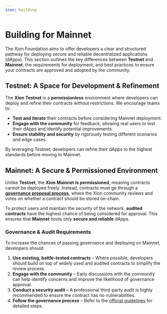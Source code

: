 ```yaml
---
icon: building
---
```


# Building for Mainnet

The Xion Foundation aims to offer developers a clear and structured pathway for deploying secure and reliable decentralized applications (dApps). This section outlines the key differences between **Testnet** and **Mainnet**, the requirements for deployment, and best practices to ensure your contracts are approved and adopted by the community.



## **Testnet: A Space for Development & Refinement**

The **Xion Testnet** is a **permissionless** environment where developers can deploy and refine their contracts without restrictions. We encourage teams to:

* **Test and iterate** their contracts before considering Mainnet deployment.
* **Engage with the community** for feedback, allowing real users to test their dApps and identify potential improvements.
* **Ensure stability and security** by rigorously testing different scenarios and edge cases.

By leveraging Testnet, developers can refine their dApps to the highest standards before moving to Mainnet.



## **Mainnet: A Secure & Permissioned Environment**

Unlike **Testnet**, the **Xion Mainnet is permissioned**, meaning contracts cannot be deployed freely. Instead, contracts must go through a [**governance proposal process**](../section-overview/governance/deploy-contract-mainnet.md), where the Xion community reviews and votes on whether a contract should be stored on-chain.

To protect users and maintain the security of the network, **audited contracts** have the highest chance of being considered for approval. This ensures that **Mainnet** hosts only **secure and reliable** dApps.

### **Governance & Audit Requirements**

To increase the chances of passing governance and deploying on Mainnet, developers should:

1. **Use existing, battle-tested contracts** – Where possible, developers should build on top of widely used and audited contracts to simplify the review process.
2. **Engage with the community** – Early discussions with the community can help identify concerns and improve the likelihood of governance approval.
3. **Conduct a security audit** – A professional third-party audit is highly recommended to ensure the contract has no vulnerabilities.
4. **Follow the governance process** – Refer to the [official guidelines](../section-overview/governance/deploy-contract-mainnet.md) for detailed steps.

